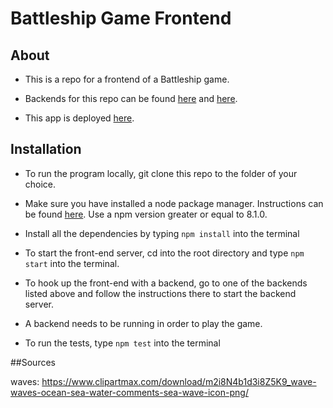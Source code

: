 # Battleship Game Frontend

## About

-   This is a repo for a frontend of a Battleship game.

-   Backends for this repo can be found [here](https://github.com/lrharris215/battleship_backend) and [here](https://github.com/claudiahalip/Battleship).

-   This app is deployed [here](https://main.d11avqshcwqpec.amplifyapp.com).

## Installation

-   To run the program locally, git clone this repo to the folder of your choice.

-   Make sure you have installed a node package manager. Instructions can be found [here](https://docs.npmjs.com/downloading-and-installing-node-js-and-npm). Use a npm version greater or equal to 8.1.0.

-   Install all the dependencies by typing `npm install` into the terminal

-   To start the front-end server, cd into the root directory and type `npm start` into the terminal.

-   To hook up the front-end with a backend, go to one of the backends listed above and follow the instructions there to start the backend server.

-   A backend needs to be running in order to play the game.

-   To run the tests, type `npm test` into the terminal

##Sources

waves: https://www.clipartmax.com/download/m2i8N4b1d3i8Z5K9_wave-waves-ocean-sea-water-comments-sea-wave-icon-png/

